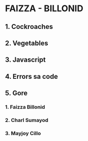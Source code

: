 # FAIZZA - BILLONID

## 1. Cockroaches
## 2. Vegetables
## 3. Javascript
## 4. Errors sa code
## 5. Gore

### 1. Faizza Billonid
### 2. Charl Sumayod
### 3. Mayjoy Cillo
 